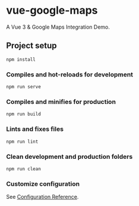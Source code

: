 # vue-google-maps

A Vue 3 & Google Maps Integration Demo.

## Project setup
```
npm install
```

### Compiles and hot-reloads for development
```
npm run serve
```

### Compiles and minifies for production
```
npm run build
```

### Lints and fixes files
```
npm run lint
```

### Clean development and production folders
```
npm run clean
```

### Customize configuration
See [Configuration Reference](https://cli.vuejs.org/config/).
